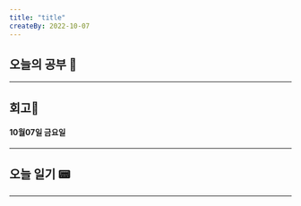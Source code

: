 ```yaml
---
title: "title"
createBy: 2022-10-07
---
```

## 오늘의 공부 🎉
---
### 

## 회고🎇
#### 10월07일 금요일
---
#### 

## 오늘 일기 📟
---
#### 